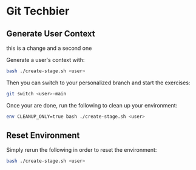 # Git Techbier

## Generate User Context

this is a change
and a second one

Generate a user's context with:

```bash
bash ./create-stage.sh <user>
```

Then you can switch to your personalized branch and start the exercises:

```bash
git switch <user>-main
```

Once your are done, run the following to clean up your environment:

```bash
env CLEANUP_ONLY=true bash ./create-stage.sh <user>
```

## Reset Environment

Simply rerun the following in order to reset the environment:

```bash
bash ./create-stage.sh <user>
```
